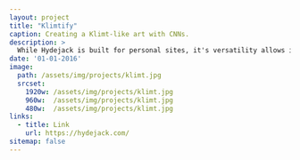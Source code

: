 ```yaml
---
layout: project
title: "Klimtify"
caption: Creating a Klimt-like art with CNNs.
description: >
  While Hydejack is built for personal sites, it's versatility allows it to be used a product page as well.
date: '01-01-2016'
image: 
  path: /assets/img/projects/klimt.jpg
  srcset: 
    1920w: /assets/img/projects/klimt.jpg
    960w:  /assets/img/projects/klimt.jpg
    480w:  /assets/img/projects/klimt.jpg
links:
  - title: Link
    url: https://hydejack.com/
sitemap: false
---
```

